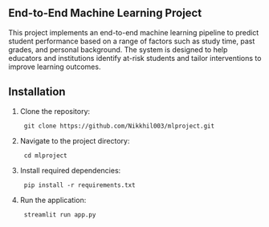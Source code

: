 ## End-to-End Machine Learning Project

This project implements an end-to-end machine learning pipeline to predict student performance based on a range of factors such as study time, past grades, and personal background. The system is designed to help educators and institutions identify at-risk students and tailor interventions to improve learning outcomes.

## Installation

1. Clone the repository:

        git clone https://github.com/Nikkhil003/mlproject.git

2. Navigate to the project directory:

        cd mlproject

3. Install required dependencies:

        pip install -r requirements.txt

4. Run the application:

        streamlit run app.py
